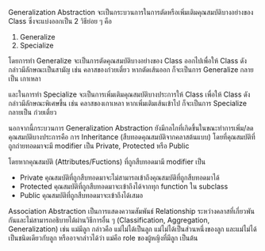 Generalization Abstraction จะเป็นกระบวนการในการตัดหรือเพิ่มเติมคุณสมบัติบางอย่างของ Class ซึ่งจะแบ่งออกเป็น 2 วิธีย่อย ๆ คือ
1. Generalize
2. Specialize

โดยการทำ Generalize จะเป็นการตัดคุณสมบัติบางอย่างของ Class ออกไปเพื่อให้ Class ดังกล่าวมีลักษณะเป็นสามัญ เช่น คลาสของก๋วยเตี๋ยว หากตัดเส้นออก ก็จะเป็นการ Generalize กลายเป็น เกาเหลา

และในการทำ Specialize จะเป็นการเพิ่มเติมคุณสมบัติบางประการให้ Class เพื่อให้ Class ดังกล่าวมีลักษณะพิเศษขึ้น เช่น คลาสของเกาเหลา หากเพิ่มเติมเส้นเข้าไป ก็จะเป็นการ Specialize กลายเป็น ก๋วยเตี๋ยว

นอกจากนี้กระบวนการ Generalization Abstraction ยังมีกลไกที่เกิดขึ้นในขณะทำการเพิ่ม/ลดคุณสมบัติบางประการคือ การ Inheritance (สืบทอดคุณสมบัติจากคลาสต้นแบบ) โดยที่คุณสมบัติที่ถูกถ่ายทอดมาจะมี modifier เป็น Private, Protected หรือ Public

โดยหากคุณสมบัติ (Attributes/Fuctions) ที่ถูกสืบทอดมามี modifier เป็น
- Private คุณสมบัติที่ถูกสืบทอดมาจะไม่สามารถเข้าถึงคุณสมบัติที่ถูกสืบทอดมาได้
- Protected คุณสมบัติที่ถูกสืบทอดมาจะเข้าถึงได้จากทุก function ใน subclass
- Public คุณสมบัติที่ถูกสืบทอดมาจะเข้าถึงได้เสมอ

Association Abstraction เป็นการแสดงความสัมพันธ์ Relationship ระหว่างคลาสที่เกี่ยวพันกันและไม่สามารถอธิบายได้ผ่านวิธีการอื่น ๆ (Classification, Aggregation, Generalization) เช่น แม่มีลูก กล่าวคือ แม่ไม่ได้เป็นลูก แม่ไม่ได้เป็นส่วนหนึ่งของลูก และแม่ไม่ได้เป็นชนิดเดียวกับลูก หรืออาจกล่าวได้ว่า แม่คือ role ของผู้หญิงที่มีลูก เป็นต้น